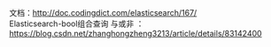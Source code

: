 文档：http://doc.codingdict.com/elasticsearch/167/  
Elasticsearch-bool组合查询 与或非 ：https://blog.csdn.net/zhanghongzheng3213/article/details/83142400
